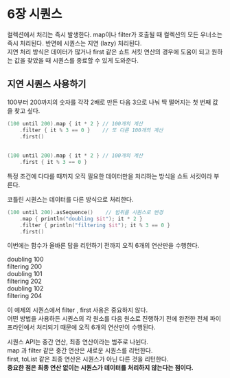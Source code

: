 # 6장 시퀀스

컬렉션에서 처리는 즉시 발생한다. map이나 filter가 호출될 때 컬렉션의 모든 우너소는 즉시 처리된다. 반면에 시퀀스는 지연 \(lazy\) 처리된다.  
지연 처리 방식은 데이터가 많거나 first 같은 쇼트 서킷 연산의 경우에 도움이 되고 원하는 값을 찾았을 때 시퀀스를 종료할 수 있게 도와준다.

## 지연 시퀀스 사용하기

100부터 200까지의 숫자를 각각 2배로 만든 다음 3으로 나눠 딱 떨어지는 첫 번째 값을 찾고 싶다.

```kotlin
(100 until 200).map { it * 2 } // 100개의 계산
    .filter { it % 3 == 0 }    // 또 다른 100개의 계산
    .first()
    
    
(100 until 200).map { it * 2 } // 100개의 계산
    .first { it % 3 == 0 }
```

특정 조건에 다다를 때까지 오직 필요한 데이터만을 처리하는 방식을 쇼트 서킷이라 부른다.

코틀린 시퀀스는 데이터를 다른 방식으로 처리한다.

```kotlin
(100 until 200).asSequence()    // 범위를 시퀀스로 변경
    .map { println("doubling $it"); it * 2 }
    .filter { println("filtering $it"); it % 3 == 0 }
    .first()
```

이번에는 함수가 올바른 답을 리턴하기 전까지 오직 6개의 연산만을 수행한다.

doubling 100  
filtering 200  
doubling 101  
filtering 202  
doubling 102  
filtering 204

이 예제의 시퀀스에서 filter , first 사용은 중요하지 않다.  
어떤 방법을 사용하든 시퀀스의 각 원소를 다음 원소로 진행하기 전에 완전한 전체 파이프라인에서 처리되기 때문에 오직 6개의 연산만이 수행된다.

시퀀스 API는 중간 연산, 최종 연산이라는 범주로 나뉜다.  
map 과 filter 같은 중간 연산은 새로운 시퀀스를 리턴한다.  
first, toList 같은 최종 연산은 시퀀스가 아닌 다른 것을 리턴한다.  
**중요한 점은 최종 연산 없이는 시퀀스가 데이터를 처리하지 않는다는 점이다.**

